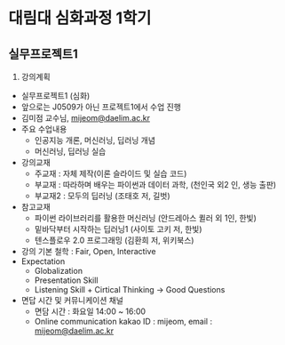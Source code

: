 # 대림대 심화과정 1학기 

## 실무프로젝트1  
1. 강의계획 
 - 실무프로젝트1 (심화)
 - 앞으로는 J0509가 아닌 프로젝트1에서 수업 진행
 - 김미점 교수님, mijeom@daelim.ac.kr
 - 주요 수업내용
    - 인공지능 개론, 머신러닝, 딥러닝 개념
    - 머신러닝, 딥러닝 실습
- 강의교재
    - 주교재 : 자체 제작(이론 슬라이드 및 실습 코드)
    - 부교재 : 따라하며 배우는 파이썬과 데이터 과학, (천인국 외2 인, 생능 출판)
    - 부교재2 : 모두의 딥러닝 (조태호 저, 길벗)
- 참고교재
    - 파이썬 라이브러리를 활용한 머신러닝 (안드레아스 퀼러 외 1인, 한빛)
    - 밑바닥부터 시작하는 딥러닝1 (사이토 고키 저, 한빛)
    - 텐스플로우 2.0 프로그래밍 (김환희 저, 위키북스)
- 강의 기본 철학 : Fair, Open, Interactive
- Expectation
    - Globalization
    - Presentation Skill
    - Listening Skill + Cirtical Thinking -> Good Questions
- 면답 시간 및 커뮤니케이션 채널
    - 면담 시간 : 화요일 14:00 ~ 16:00
    - Online communication kakao ID : mijeom, email : mijeom@daelim.ac.kr
